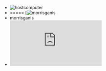 + ![hostcomputer](https://avatars1.githubusercontent.com/u/25133519?v=4&s=20)
+ ===== [![morrisganis](https://avatars2.githubusercontent.com/u/32203995?v=4&s=20)
+ morrisganis
+ ![hostcomputer](https://rawgit.com/hostcomputer/130159523c694f84013c66f4c7644b7a/raw/b4fe77851f0e62730932f1d69171b9c8368b82df/README.md)
